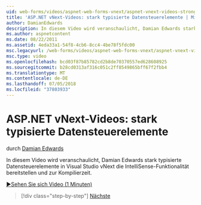 ```yaml
---
uid: web-forms/videos/aspnet-web-forms-vnext/aspnet-vnext-videos-strongly-typed-data-controls
title: 'ASP.NET vNext-Videos: stark typisierte Datensteuerelemente | Microsoft-Dokumentation'
author: DamianEdwards
description: In diesem Video wird veranschaulicht, Damian Edwards stark typisierte Datensteuerelemente in Visual Studio vNext die IntelliSense-Funktionalität bereitstellen und zur Kompilierzeit.
ms.author: aspnetcontent
ms.date: 08/22/2011
ms.assetid: 4eda33a1-54f8-4cb6-8cc4-4be78f5fdc00
msc.legacyurl: /web-forms/videos/aspnet-web-forms-vnext/aspnet-vnext-videos-strongly-typed-data-controls
msc.type: video
ms.openlocfilehash: bcd03f87b85782cd2b8de70370557ed628608925
ms.sourcegitcommit: b28cd0313af316c051c2ff8549865bff67f2fbb4
ms.translationtype: MT
ms.contentlocale: de-DE
ms.lasthandoff: 07/05/2018
ms.locfileid: "37803933"
---
```

<a name="aspnet-vnext-videos-strongly-typed-data-controls"></a>ASP.NET vNext-Videos: stark typisierte Datensteuerelemente
====================
durch [Damian Edwards](https://github.com/DamianEdwards)

In diesem Video wird veranschaulicht, Damian Edwards stark typisierte Datensteuerelemente in Visual Studio vNext die IntelliSense-Funktionalität bereitstellen und zur Kompilierzeit.

[&#9654;Sehen Sie sich Video (1 Minuten)](https://channel9.msdn.com/Blogs/ASP-NET-Site-Videos/aspnet-vnext-videos-strongly-typed-data-controls)

> [!div class="step-by-step"]
> [Nächste](aspnet-vnext-videos-model-binding-part-1-selecting-data.md)
